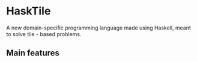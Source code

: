 # HaskTile

A new domain-specific programming language made using Haskell, meant to solve tile - based problems.

## Main features


